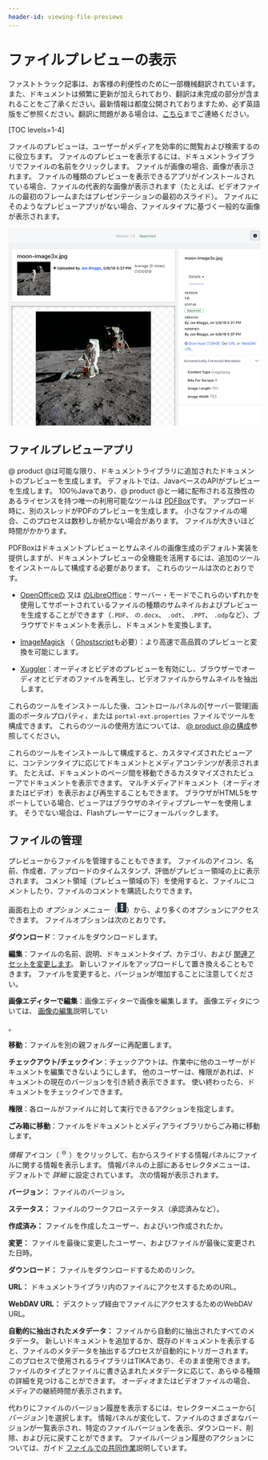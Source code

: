 ```yaml
---
header-id: viewing-file-previews
---
```


# ファイルプレビューの表示

<p class="alert alert-info"><span class="wysiwyg-color-blue120">ファストトラック記事は、お客様の利便性のために一部機械翻訳されています。また、ドキュメントは頻繁に更新が加えられており、翻訳は未完成の部分が含まれることをご了承ください。最新情報は都度公開されておりますため、必ず英語版をご参照ください。翻訳に問題がある場合は、<a href="mailto:support-content-jp@liferay.com">こちら</a>までご連絡ください。</span></p>

[TOC levels=1-4]

ファイルのプレビューは、ユーザーがメディアを効率的に閲覧および検索するのに役立ちます。 ファイルのプレビューを表示するには、ドキュメントライブラリでファイルの名前をクリックします。 ファイルが画像の場合、画像が表示されます。 ファイルの種類のプレビューを表示できるアプリがインストールされている場合、ファイルの代表的な画像が表示されます（たとえば、ビデオファイルの最初のフレームまたはプレゼンテーションの最初のスライド）。 ファイルにそのようなプレビューアプリがない場合、ファイルタイプに基づく一般的な画像が表示されます。

![図1：ファイルのプレビューでは、ファイルを表示および管理できます。](../../../../images/dm-file-entry-details.png)

## ファイルプレビューアプリ

@ product @は可能な限り、ドキュメントライブラリに追加されたドキュメントのプレビューを生成します。 デフォルトでは、JavaベースのAPIがプレビューを生成します。 100％Javaであり、@ product @と一緒に配布される互換性のあるライセンスを持つ唯一の利用可能なツールは [PDFBox](https://pdfbox.apache.org)です。 アップロード時に、別のスレッドがPDFのプレビューを生成します。 小さなファイルの場合、このプロセスは数秒しか続かない場合があります。 ファイルが大きいほど時間がかかります。

PDFBoxはドキュメントプレビューとサムネイルの画像生成のデフォルト実装を提供しますが、ドキュメントプレビューの全機能を活用するには、追加のツールをインストールして構成する必要があります。 これらのツールは次のとおりです。

  - [OpenOfficeの](http://www.openoffice.org) 又は [のLibreOffice](http://www.libreoffice.org)：サーバー・モードでこれらのいずれかを使用してサポートされているファイルの種類のサムネイルおよびプレビューを生成することができます（`.PDF`、 `の.docx`、 `.odt`、 `.PPT`、 `.odp`など）、ブラウザでドキュメントを表示し、ドキュメントを変換します。

  - [ImageMagick](http://www.imagemagick.org) （ [Ghostscript](http://www.ghostscript.com)も必要）：より高速で高品質のプレビューと変換を可能にします。

  - [Xuggler](http://www.xuggle.com/xuggler)：オーディオとビデオのプレビューを有効にし、ブラウザーでオーディオとビデオのファイルを再生し、ビデオファイルからサムネイルを抽出します。

これらのツールをインストールした後、コントロールパネルの[サーバー管理]画面のポータルプロパティ、または `portal-ext.properties` ファイルでツールを構成できます。 これらのツールの使用方法については、 [@ product @の構成](/docs/7-1/user/-/knowledge_base/u/setting-up)参照してください。

これらのツールをインストールして構成すると、カスタマイズされたビューアに、コンテンツタイプに応じてドキュメントとメディアコンテンツが表示されます。 たとえば、ドキュメントのページ間を移動できるカスタマイズされたビューアでドキュメントを表示できます。 マルチメディアドキュメント（オーディオまたはビデオ）を表示および再生することもできます。 ブラウザがHTML5をサポートしている場合、ビューアはブラウザのネイティブプレーヤーを使用します。 そうでない場合は、Flashプレーヤーにフォールバックします。

## ファイルの管理

プレビューからファイルを管理することもできます。 ファイルのアイコン、名前、作成者、アップロードのタイムスタンプ、評価がプレビュー領域の上に表示されます。 コメント領域（プレビュー領域の下）を使用すると、ファイルにコメントしたり、ファイルのコメントを購読したりできます。

画面右上の *オプション* メニュー（![Options](../../../../images/icon-options.png)）から、より多くのオプションにアクセスできます。 ファイルオプションは次のとおりです。

**ダウンロード**：ファイルをダウンロードします。

**編集**：ファイルの名前、説明、ドキュメントタイプ、カテゴリ、および [関連アセットを変更します](/docs/7-1/user/-/knowledge_base/u/defining-content-relationships)。 新しいファイルをアップロードして置き換えることもできます。 ファイルを変更すると、バージョンが増加することに注意してください。

**画像エディターで編集**：画像エディターで画像を編集します。 画像エディタについては、 [画像の編集](/docs/7-1/user/-/knowledge_base/u/editing-images)説明してい

 。</p> 

**移動**：ファイルを別の親フォルダーに再配置します。

**チェックアウト/チェックイン**：チェックアウトは、作業中に他のユーザーがドキュメントを編集できないようにします。 他のユーザーは、権限があれば、ドキュメントの現在のバージョンを引き続き表示できます。 使い終わったら、ドキュメントをチェックインできます。

**権限**：各ロールがファイルに対して実行できるアクションを指定します。

**ごみ箱に移動**：ファイルをドキュメントとメディアライブラリからごみ箱に移動します。

*情報* アイコン（![**i**](../../../../images/icon-information.png)）をクリックして、右からスライドする情報パネルにファイルに関する情報を表示します。 情報パネルの上部にあるセレクタメニューは、デフォルトで *詳細* に設定されています。 次の情報が表示されます。

**バージョン：** ファイルのバージョン。

**ステータス：** ファイルのワークフローステータス（承認済みなど）。

**作成済み：** ファイルを作成したユーザー、およびいつ作成されたか。

**変更：** ファイルを最後に変更したユーザー、およびファイルが最後に変更された日時。

**ダウンロード：** ファイルをダウンロードするためのリンク。

**URL：** ドキュメントライブラリ内のファイルにアクセスするためのURL。

**WebDAV URL：** デスクトップ経由でファイルにアクセスするためのWebDAV URL。

**自動的に抽出されたメタデータ：** ファイルから自動的に抽出されたすべてのメタデータ。 新しいドキュメントを追加するか、既存のドキュメントを表示すると、ファイルのメタデータを抽出するプロセスが自動的にトリガーされます。 このプロセスで使用されるライブラリはTIKAであり、そのまま使用できます。 ファイルのタイプとファイルに書き込まれたメタデータに応じて、あらゆる種類の詳細を見つけることができます。 オーディオまたはビデオファイルの場合、メディアの継続時間が表示されます。

代わりにファイルのバージョン履歴を表示するには、セレクターメニューから[ *バージョン* ]を選択します。 情報パネルが変化して、ファイルのさまざまなバージョンが一覧表示され、特定のファイルバージョンを表示、ダウンロード、削除、および元に戻すことができます。 ファイルバージョン履歴のアクションについては、ガイド [ファイルでの共同作業](/docs/7-0/user/-/knowledge_base/u/collaborating-on-files)説明しています。
